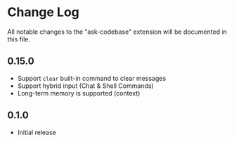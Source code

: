 # Change Log

All notable changes to the "ask-codebase" extension will be documented in this file.

## 0.15.0

- Support `clear` built-in command to clear messages
- Support hybrid input (Chat & Shell Commands)
- Long-term memory is supported (context)

## 0.1.0

- Initial release
